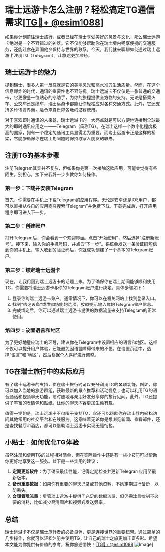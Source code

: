 # 瑞士远游卡怎么注册？轻松搞定TG通信需求[[TG💪+ @esim1088](https://t.me/s/esim1088)]

如果你计划前往瑞士旅行，或者已经在瑞士享受美好的风景与文化，那么瑞士远游卡绝对是一个不容错过的神器。它不仅能够帮助你在瑞士境内畅享便捷的交通服务，还能让你在异国他乡保持与世界的联系。今天，我们就来聊聊如何通过瑞士远游卡注册TG（Telegram），让旅途更加顺畅。

## 瑞士远游卡的魅力

提到瑞士，很多人第一反应就是它的美丽风光和高水准的生活质量。然而，在这个信息爆炸的时代，通讯的重要性也不容忽视。瑞士远游卡不仅仅是一张普通的交通卡，它更像是一位贴心的小助手，为你的旅程提供全方位的支持。无论是搭乘火车、公交车还是缆车，瑞士远游卡都能让你轻松应对各种交通方式。此外，它还支持多种语言界面，适合来自世界各地的游客使用。

对于喜欢即时通讯的人来说，瑞士远游卡的一大亮点就是可以方便地连接到全球最大的即时通讯应用之一——Telegram（简称TG）。在瑞士这样一个数字化程度极高的国家，拥有一个稳定的通讯工具显得尤为重要。而瑞士远游卡正是这样的桥梁，它能够确保你在瑞士期间随时保持与家人朋友的联络。

## 注册TG的基本步骤

注册Telegram其实并不复杂，但如果你是第一次接触这款应用，可能会觉得有些陌生。别担心，接下来我将一步步教你如何操作。

### 第一步：下载并安装Telegram

首先，你需要在手机上下载Telegram的应用程序。无论是安卓还是iOS用户，都可以直接从各自的应用商店搜索“Telegram”并免费下载。下载完成后，打开应用程序即可进入下一步。

### 第二步：创建账户

打开Telegram后，你会看到一个欢迎界面。点击“开始使用”，然后选择“注册新账号”。接下来，输入你的手机号码，并点击“下一步”。系统会发送一条验证码短信到你的手机上，输入收到的验证码后，你就成功创建了一个基本的Telegram账户。

### 第三步：绑定瑞士远游卡

现在，让我们回到瑞士远游卡的话题上来。为了确保你在瑞士期间能够顺利使用TG，你需要将瑞士远游卡与你的Telegram账户进行绑定。具体步骤如下：

1. 登录你的瑞士远游卡账户。通常情况下，你可以在相关网站上找到登录入口。
2. 找到“绑定设备”或类似功能的选项，按照提示输入你的Telegram账户信息。
3. 完成绑定后，你可以通过瑞士远游卡提供的数据流量来支持Telegram的正常使用。

### 第四步：设置语言和地区

为了更好地适应瑞士的环境，建议你在Telegram中设置相应的语言和地区。这样不仅可以提升用户体验，还能避免因语言障碍带来的不便。在设置页面中，选择“语言”和“地区”，然后根据个人喜好进行调整。

## TG在瑞士旅行中的实际应用

有了瑞士远游卡的支持，你在瑞士旅行时可以充分利用TG的各项功能。例如，你可以加入当地的旅游群组，获取最新的景点推荐和活动信息；也可以利用TG的语音通话和视频聊天功能，随时随地与亲朋好友分享你的旅行见闻。此外，TG还提供了丰富的表情包和贴纸，让你的聊天内容更加生动有趣。

值得一提的是，瑞士远游卡不仅限于支持TG，它还可以帮助你在瑞士境内轻松访问其他常用的社交平台和在线服务。这意味着无论你是想浏览新闻、查看邮件，还是查找餐厅和酒店，都可以借助瑞士远游卡实现无缝衔接。

## 小贴士：如何优化TG体验

虽然注册和使用TG的过程相对简单，但在实际操作中还是有一些小技巧可以帮助你更好地享受这一服务。以下是一些实用的建议：

1. **定期更新软件**：为了确保最佳性能，记得定期检查并更新Telegram应用至最新版本。
2. **备份重要数据**：如果你有重要的聊天记录或其他资料，不妨定期进行备份，以防丢失。
3. **合理管理流量**：尽管瑞士远游卡提供了充足的数据流量，但仍需注意控制不必要的消耗，比如减少高清图片和视频的发送频率。

## 总结

瑞士远游卡不仅是瑞士旅行者的必备良伴，更是连接世界的重要纽带。通过简单的几步操作，你就可以轻松注册并使用TG，让自己的瑞士之旅更加丰富多彩。希望本文能为你提供有价值的参考，祝你旅途愉快！[[TG💪+ @esim1088](https://t.me/s/esim1088) ![Image](https://i.postimg.cc/4NQfJmqS/Snipaste-2025-05-13-00-14-12.png)]